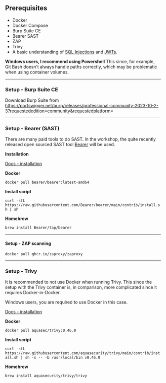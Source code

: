 ## Prerequisites

- Docker
- Docker Compose
- Burp Suite CE
- Bearer SAST
- ZAP
- Trivy
- A basic understanding of [SQL Injections](https://en.wikipedia.org/wiki/SQL_injection) and [JWTs](https://en.wikipedia.org/wiki/JSON_Web_Token).

**Windows users, I recommend using Powershell** This since, for example, Git Bash doesn't always handle paths correctly, which may be problematic when using container volumes.

------------

### Setup - Burp Suite CE

Download Burp Suite from https://portswigger.net/burp/releases/professional-community-2023-10-2-3?requestededition=community&requestedplatform=

------------

### Setup - Bearer (SAST)

There are many paid tools to do SAST. In the workshop, the quite recently released open sourced SAST tool [Bearer](https://docs.bearer.com/) will be used.

**Installation**

[Docs - installation](https://docs.bearer.com/reference/installation/)

**Docker**

```docker pull bearer/bearer:latest-amd64```

**Install script**

```curl -sfL https://raw.githubusercontent.com/Bearer/bearer/main/contrib/install.sh | sh```

**Homebrew**

```brew install Bearer/tap/bearer```

------------

#### Setup - ZAP scanning

```docker pull ghcr.io/zaproxy/zaproxy```

------------

### Setup - Trivy

It is recommended to not use Docker when running Trivy. This since the setup with the Trivy container is, in comparison, more complicated since it requires Docker-in-Docker.

Windows users, you are required to use Docker in this case.

[Docs - installation](https://aquasecurity.github.io/trivy/v0.46/getting-started/installation/)

**Docker**

```docker pull aquasec/trivy:0.46.0```

**Install script**

```curl -sfL https://raw.githubusercontent.com/aquasecurity/trivy/main/contrib/install.sh | sh -s -- -b /usr/local/bin v0.46.0```

**Homebrew**

```brew install aquasecurity/trivy/trivy```
